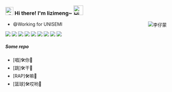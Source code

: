 <h3>
  <img src="https://media.giphy.com/media/hvRJCLFzcasrR4ia7z/giphy.gif" width="25" alt="手势">
  Hi there! I'm lizimeng~ 
  <img src="https://emojis.slackmojis.com/emojis/images/1588866973/8934/hellokittydance.gif?1588866973" alt="Hi" width="30" />
</h3>

<a href="http://172.21.213.232:9000/lizimeng">
  <div align="right" >
    <img align="right" src="https://count.getloli.com/get/@:lizimeng?theme=rule34" alt="李仔蒙" />
  </div>
</a>

<!-- ======================================= -->

* 😄Working for UNISEMI

<!-- ======================================= -->

![](https://img.shields.io/badge/c%2B%2B-yellow?logo=cplusplus) ![](https://img.shields.io/badge/QT-4FC08D?logo=qt&labelColor=ffffff) ![](https://img.shields.io/badge/-Github_Actions-2088FF?style=flat-square&logo=github-actions&logoColor=white) ![](https://img.shields.io/badge/-Tampermonkey-black?style=flat-square&logo=Tampermonkey&labelColor=black&color=00485B) ![](https://img.shields.io/badge/-KaliLinux-white?style=flat-square&logo=KaliLinux&logoColor=white&color=blue) ![](https://img.shields.io/badge/-MySQL-white?style=flat-square&logo=MySQL&logoColor=white&color=fff&labelColor=4479A1) ![](https://img.shields.io/badge/-CodePen-white?style=flat-square&logo=CodePen&logoColor=white&color=000)  ![](https://img.shields.io/badge/-Docker-white?style=flat-square&logo=Docker&labelColor=2496ED&color=2496ED&logoColor=white) ![](https://img.shields.io/badge/-Bilibili-white?style=flat-square&logo=Bilibili&labelColor=00A1D6&logoColor=white)

<!-- ======================================= -->

##### Some repo 

* [唱]🛠️你🧰
* [跳]🛠️干🧰 
* [RAP]🛠️嘛🧰 
* [篮球]🛠️哎哟🧰
